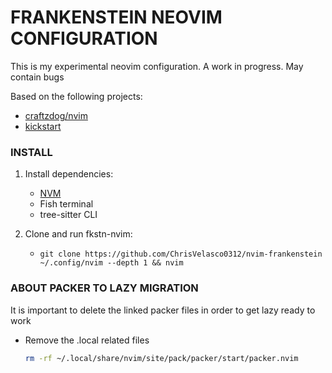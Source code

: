 # FRANKENSTEIN NEOVIM CONFIGURATION

This is my experimental neovim configuration.
A work in progress. May contain bugs

Based on the following projects:

- [craftzdog/nvim](https://github.com/craftzdog/dotfiles-public)
- [kickstart](https://github.com/nvim-lua/kickstart.nvim)

### INSTALL

1.  Install dependencies:

    - [NVM](https://github.com/nvm-sh/nvm)
    - Fish terminal
    - tree-sitter CLI

2.  Clone and run fkstn-nvim:
    - `git clone https://github.com/ChrisVelasco0312/nvim-frankenstein ~/.config/nvim --depth 1 && nvim`

### ABOUT PACKER TO LAZY MIGRATION

It is important to delete the linked packer files in order to get lazy ready to work

- Remove the .local related files

  ```sh
  rm -rf ~/.local/share/nvim/site/pack/packer/start/packer.nvim
  ```
